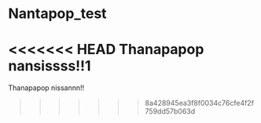 # Nantapop_test
<<<<<<< HEAD
Thanapapop 
nansissss!!1
=======
Thanapapop
nissannn!! 
>>>>>>> 8a428945ea3f8f0034c76cfe4f2f759dd57b063d
